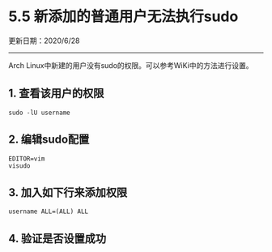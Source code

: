 # 5.5 新添加的普通用户无法执行sudo

更新日期：2020/6/28

---------------------------

Arch Linux中新建的用户没有sudo的权限。可以参考WiKi中的方法进行设置。

## 1. 查看该用户的权限

    sudo -lU username

## 2. 编辑sudo配置

    EDITOR=vim
    visudo

## 3. 加入如下行来添加权限

    username ALL=(ALL) ALL

## 4. 验证是否设置成功
